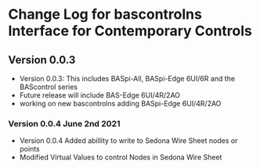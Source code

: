 # Change Log for bascontrolns Interface for Contemporary Controls

## Version 0.0.3

- Version 0.0.3: This includes BASpi-All, BASpi-Edge 6UI/6R and the BAScontrol series
- Future release will include BAS-Edge 6UI/4R/2AO
- working on new bascontrolns adding BASpi-Edge 6UI/4R/2AO

### Version 0.0.4 June 2nd 2021

- Version 0.0.4 Added abillity to write to Sedona Wire Sheet nodes or points
- Modified Virtual Values to control Nodes in Sedona Wire Sheet
